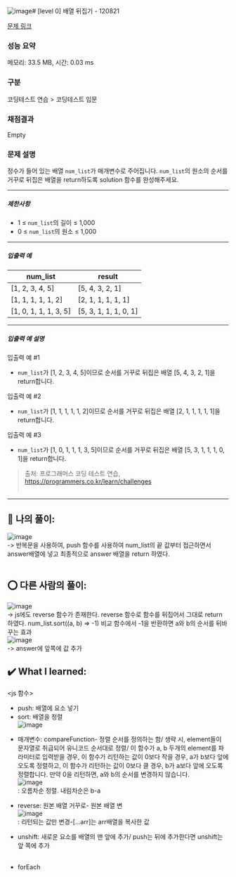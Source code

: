![image](https://github.com/An-jisu/Algorithm/assets/70849122/f47b868f-20a1-41a4-8b87-f58518f64ba1)# [level 0] 배열 뒤집기 - 120821 

[문제 링크](https://school.programmers.co.kr/learn/courses/30/lessons/120821?language=javascript) 

### 성능 요약

메모리: 33.5 MB, 시간: 0.03 ms

### 구분

코딩테스트 연습 > 코딩테스트 입문

### 채점결과

Empty

### 문제 설명

<p>정수가 들어 있는 배열 <code>num_list</code>가 매개변수로 주어집니다. <code>num_list</code>의 원소의 순서를 거꾸로 뒤집은 배열을 return하도록 solution 함수를 완성해주세요.</p>

<hr>

<h5>제한사항</h5>

<ul>
<li>1 ≤ <code>num_list</code>의 길이 ≤ 1,000</li>
<li>0 ≤ <code>num_list</code>의 원소 ≤ 1,000</li>
</ul>

<hr>

<h5>입출력 예</h5>
<table class="table">
        <thead><tr>
<th>num_list</th>
<th>result</th>
</tr>
</thead>
        <tbody><tr>
<td>[1, 2, 3, 4, 5]</td>
<td>[5, 4, 3, 2, 1]</td>
</tr>
<tr>
<td>[1, 1, 1, 1, 1, 2]</td>
<td>[2, 1, 1, 1, 1, 1]</td>
</tr>
<tr>
<td>[1, 0, 1, 1, 1, 3, 5]</td>
<td>[5, 3, 1, 1, 1, 0, 1]</td>
</tr>
</tbody>
      </table>
<hr>

<h5>입출력 예 설명</h5>

<p>입출력 예 #1</p>

<ul>
<li><code>num_list</code>가 [1, 2, 3, 4, 5]이므로 순서를 거꾸로 뒤집은 배열 [5, 4, 3, 2, 1]을 return합니다.</li>
</ul>

<p>입출력 예 #2</p>

<ul>
<li><code>num_list</code>가 [1, 1, 1, 1, 1, 2]이므로 순서를 거꾸로 뒤집은 배열 [2, 1, 1, 1, 1, 1]을 return합니다.</li>
</ul>

<p>입출력 예 #3</p>

<ul>
<li><code>num_list</code>가 [1, 0, 1, 1, 1, 3, 5]이므로 순서를 거꾸로 뒤집은 배열 [5, 3, 1, 1, 1, 0, 1]을 return합니다.</li>
</ul>


> 출처: 프로그래머스 코딩 테스트 연습, https://programmers.co.kr/learn/challenges  <br><br>

<hr>

## 🎁 나의 풀이: <br>
![image](https://github.com/An-jisu/Algorithm/assets/70849122/e1ee98b4-831e-4c85-9361-73563eeacef3) <br>
-> 반복문을 사용하여, push 함수를 사용하여 num_list의 끝 값부터 접근하면서 answer배열에 넣고 최종적으로 answer 배열을 return 하였다. <br><br>

## ⭕ 다른 사람의 풀이: <br>
![image](https://github.com/An-jisu/Algorithm/assets/70849122/05c1c189-f13d-4cd1-8864-3715f9ec27cb) <br>
-> js에도 reverse 함수가 존재한다. reverse 함수로 함수를 뒤집어서 그대로 return 하였다.  num_list.sort((a, b) => -1) 비교 함수에서 -1을 반환하면 a와 b의 순서를 뒤바꾸는 효과<br>
![image](https://github.com/An-jisu/Algorithm/assets/70849122/613cd709-bb93-403d-a5e1-1af4625160da) <br>
-> answer에 앞쪽에 값 추가<br>


## ✔️ What I learned: <br>
<js 함수>
- push: 배열에 요소 넣기 <br>
- sort: 배열을 정렬 <br>
![image](https://github.com/An-jisu/Algorithm/assets/70849122/9f62900b-2dfe-49ea-ab0b-2a8d6114a571) <br>
* 매개변수: compareFunction- 정렬 순서를 정의하는 함/ 생략 시, element들이 문자열로 취급되어 유니코드 순서대로 정렬/ 이 함수가 a, b 두개의 element를 파라미터로 입력받을 경우,
이 함수가 리턴하는 값이 0보다 작을 경우,  a가 b보다 앞에 오도록 정렬하고, 이 함수가 리턴하는 값이 0보다 클 경우, b가 a보다 앞에 오도록 정렬합니다. 만약 0을 리턴하면, a와 b의 순서를 변경하지 않습니다.<br>
![image](https://github.com/An-jisu/Algorithm/assets/70849122/33ecc5ea-db32-456f-b833-e2eaeb1d3e39) <br>
: 오름차순 정렬. 내림차순은 b-a <br>
- reverse: 원본 배열 거꾸로- 원본 배열 변<br>
![image](https://github.com/An-jisu/Algorithm/assets/70849122/a9b1b8e4-1361-47cd-b646-75e42edbec91) <br>
: 리턴되는 값만 변경-[...arr]는 arr배열을 복사한 값 <br>
- unshift: 새로운 요소를 배열의 맨 앞에 추가/ push는 뒤에 추가한다면 unshift는 앞 쪽에 추가 <br><br>

- forEach
